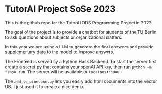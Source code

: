# TutorAI Project SoSe 2023
This is the github repo for the TutorAI ODS Programming Project in 2023

The goal of the project is to provide a chatbot for students of the TU Berlin to ask questions about subjects or organizational matters. 

In this year we are using a LLM to generate the final answers and provide supplementary data to the model to improve answers.

The Frontend is served by a Python Flask Backend. To start the server first create a secret.py that contains your openAI API key, then run `python -m flask run`. The server will he available at `localhost:5000`.

The `add_to_pinecone.py` lets you easily add html documents into the vector DB. I just used it to create a nice demo.
